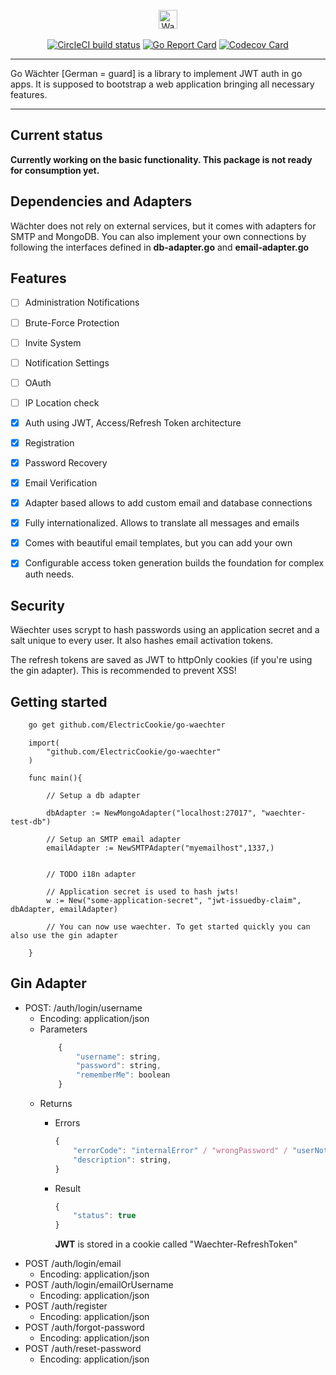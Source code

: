 <p align="center">
    <img alt="Waechter - Logo" src="http://imgur.com/WWeVTGh.png" height="30"/>
    <br/>
    <br/>
    <a href="https://circleci.com/gh/ElectricCookie/go-waechter/tree/master"><img alt="CircleCI build status" src="https://circleci.com/gh/ElectricCookie/go-waechter/tree/master.svg?style=shield" /></a>
    <a href="https://goreportcard.com/report/github.com/ElectricCookie/go-waechter"><img alt="Go Report Card" src="https://goreportcard.com/badge/github.com/ElectricCookie/go-waechter" /></a>
    <a href="https://codecov.io/gh/ElectricCookie/go-waechter"><img alt="Codecov Card" src="https://codecov.io/gh/ElectricCookie/go-waechter/branch/master/graph/badge.svg" /></a>
 
</p>

---

Go Wächter [German = guard] is a library to implement JWT auth in go apps. It is supposed to bootstrap a web application bringing all necessary features.

---

## Current status
**Currently working on the basic functionality. This package is not ready for consumption yet.**

## Dependencies and Adapters
Wächter does not rely on external services, but it comes with adapters for SMTP and MongoDB. You can also implement your own connections by following the interfaces defined in **db-adapter.go** and **email-adapter.go**

## Features

- [ ] Administration Notifications
- [ ] Brute-Force Protection
- [ ] Invite System 
- [ ] Notification Settings
- [ ] OAuth
- [ ] IP Location check
- [x] Auth using JWT, Access/Refresh Token architecture
- [x] Registration
- [x] Password Recovery
- [x] Email Verification 
- [x] Adapter based allows to add custom email and database connections 
- [x] Fully internationalized. Allows to translate all messages and emails
- [x] Comes with beautiful email templates, but you can add your own
- [x] Configurable access token generation builds the foundation for complex auth needs.



## Security

Wäechter uses scrypt to hash passwords using an application secret and a salt unique to every user. It also hashes email activation tokens.

The refresh tokens are saved as JWT to httpOnly cookies (if you're using the gin adapter). This is recommended to prevent XSS!

## Getting started

```bash
    go get github.com/ElectricCookie/go-waechter
```

```golang
    import(
        "github.com/ElectricCookie/go-waechter"
    )

    func main(){

        // Setup a db adapter

        dbAdapter := NewMongoAdapter("localhost:27017", "waechter-test-db")

        // Setup an SMTP email adapter
        emailAdapter := NewSMTPAdapter("myemailhost",1337,)


        // TODO i18n adapter

        // Application secret is used to hash jwts!
        w := New("some-application-secret", "jwt-issuedby-claim", dbAdapter, emailAdapter)

        // You can now use waechter. To get started quickly you can also use the gin adapter

    }
```


## Gin Adapter

* POST: /auth/login/username
    * Encoding: application/json
    * Parameters
        ```js
            {
                "username": string,
                "password": string,
                "rememberMe": boolean
            }
        ```
    * Returns
        * Errors
            ```js
            {
                "errorCode": "internalError" / "wrongPassword" / "userNotFound",
                "description": string,
            }
            ``` 
        * Result
            ```js
            {
                "status": true
            }
            ```

            **JWT** is stored in a cookie called "Waechter-RefreshToken" 
* POST /auth/login/email
    * Encoding: application/json
* POST /auth/login/emailOrUsername
    * Encoding: application/json
* POST /auth/register
    * Encoding: application/json
* POST /auth/forgot-password
    * Encoding: application/json
* POST /auth/reset-password
    * Encoding: application/json

